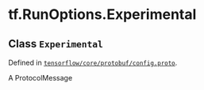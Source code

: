 <div itemscope itemtype="http://developers.google.com/ReferenceObject">
<meta itemprop="name" content="tf.RunOptions.Experimental" />
<meta itemprop="path" content="Stable" />
</div>

# tf.RunOptions.Experimental

## Class `Experimental`





Defined in [`tensorflow/core/protobuf/config.proto`](https://www.tensorflow.org/code/tensorflow/core/protobuf/config.proto).

A ProtocolMessage


